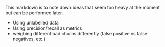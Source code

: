 This markdown is to note down ideas that seem too heavy at the moment but can be performed later.

- Using unlabelled data 
- Using precision/recall as metrics
- weighing different bad churns differently (false positive vs false negatives, etc.)